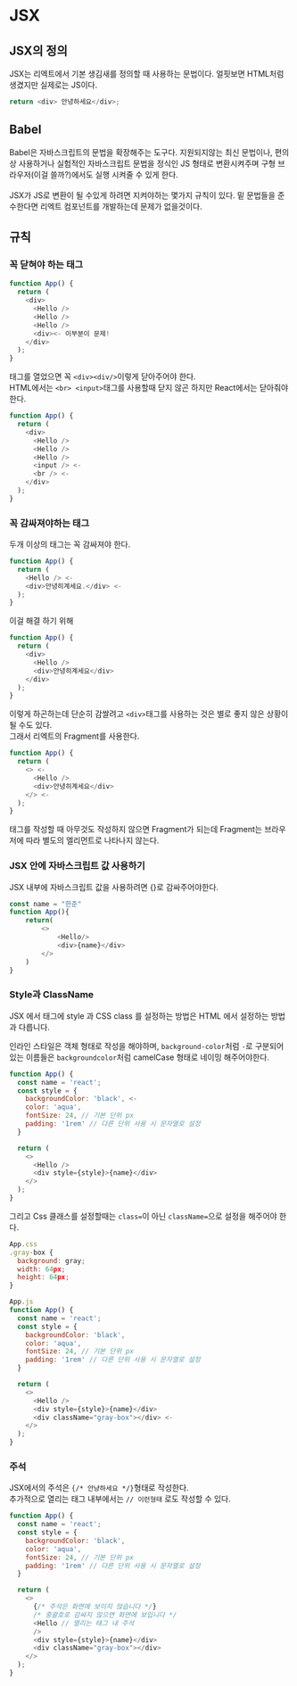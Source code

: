# JSX

## JSX의 정의

JSX는 리엑트에서 기본 생김새를 정의할 때 사용하는 문법이다. 얼핏보면 HTML처럼 생겼지만 실제로는 JS이다.<br/>

```Javascript
return <div> 안녕하세요</div>;
```

## Babel

Babel은 자바스크립트의 문법을 확장해주는 도구다.
지원되지않는 최신 문법이나, 편의상 사용하거나 실험적인 자바스크립트 문법을 정식인 JS 형태로 변환시켜주며 구형 브라우저(이걸 쓸까?)에서도 실행 시켜줄 수 있게 한다.<br/>
<br/>
JSX가 JS로 변환이 될 수있게 하려면 지켜야하는 몇가지 규칙이 있다. 밑 문법들을 준수한다면 리엑트 컴포넌트를
개발하는데 문제가 없을것이다.

## 규칙

### 꼭 닫혀야 하는 태그

```Javascript
function App() {
  return (
    <div>
      <Hello />
      <Hello />
      <Hello />
      <div><- 이부분이 문제!
    </div>
  );
}
```

태그를 열었으면 꼭 `<div><div/>`이렇게 닫아주어야 한다.<br/>
HTML에서는 `<br> <input>`태그를 사용할때 닫지 않곤 하지만 React에서는 닫아줘야 한다.

```Javascript
function App() {
  return (
    <div>
      <Hello />
      <Hello />
      <Hello />
      <input /> <-
      <br /> <-
    </div>
  );
}
```

### 꼭 감싸져야하는 태그

두개 이상의 태그는 꼭 감싸져야 한다.

```Javascript
function App() {
  return (
    <Hello /> <-
    <div>안녕히계세요.</div> <-
  );
}
```

이걸 해결 하기 위해

```Javascript
function App() {
  return (
    <div>
      <Hello />
      <div>안녕히계세요</div>
    </div>
  );
}
```

이렇게 하곤하는데 단순히 감쌀려고 `<div>`태그를 사용하는 것은 별로 좋지 않은 상황이 될 수도 있다.<br/>그래서 리엑트의 Fragment를 사용한다.

```Javascript
function App() {
  return (
    <> <-
      <Hello />
      <div>안녕히계세요</div>
    </> <-
  );
}
```

태그를 작성할 때 아무것도 작성하지 않으면 Fragment가 되는데 Fragment는 브라우저에 따라 별도의 엘리먼트로 나타나지 않는다.

### JSX 안에 자바스크립트 값 사용하기

JSX 내부에 자바스크립트 값을 사용하려면 {}로 감싸주어야한다.

```Javascript
const name = "한준"
function App(){
    return(
        <>
            <Hello/>
            <div>{name}</div>
        </>
    )
}
```

### Style과 ClassName

JSX 에서 태그에 style 과 CSS class 를 설정하는 방법은 HTML 에서 설정하는 방법과 다릅니다.

인라인 스타일은 객체 형태로 작성을 해야하며, `background-color`처럼  `-`로 구분되어있는 이름들은
`backgroundcolor`처럼 camelCase 형태로 네이밍 해주어야한다.
```Javascript
function App() {
  const name = 'react';
  const style = {
    backgroundColor: 'black', <-
    color: 'aqua',
    fontSize: 24, // 기본 단위 px
    padding: '1rem' // 다른 단위 사용 시 문자열로 설정
  }

  return (
    <>
      <Hello />
      <div style={style}>{name}</div>
    </>
  );
}
```
그리고 Css 클래스를 설정할때는 `class=`이 아닌 `className=`으로 설정을 해주어야 한다.
```Javascript
App.css
.gray-box {
  background: gray;
  width: 64px;
  height: 64px;
}

App.js
function App() {
  const name = 'react';
  const style = {
    backgroundColor: 'black',
    color: 'aqua',
    fontSize: 24, // 기본 단위 px
    padding: '1rem' // 다른 단위 사용 시 문자열로 설정
  }

  return (
    <>
      <Hello />
      <div style={style}>{name}</div>
      <div className="gray-box"></div> <-
    </>
  );
}
```

### 주석

JSX에서의 주석은 `{/* 안냥하세요 */}`형태로 작성한다.<br/>
추가적으로 열리는 태그 내부에서는 `// 이런형태` 로도 작성할 수 있다.
```Javascript
function App() {
  const name = 'react';
  const style = {
    backgroundColor: 'black',
    color: 'aqua',
    fontSize: 24, // 기본 단위 px
    padding: '1rem' // 다른 단위 사용 시 문자열로 설정
  }

  return (
    <>
      {/* 주석은 화면에 보이지 않습니다 */}
      /* 중괄호로 감싸지 않으면 화면에 보입니다 */
      <Hello // 열리는 태그 내 주석
      />
      <div style={style}>{name}</div>
      <div className="gray-box"></div>
    </>
  );
}
```

